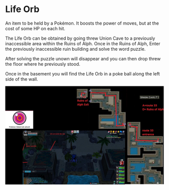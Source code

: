 # Life Orb

An item to be held by a Pokémon. It boosts the power of moves, but at the cost
of some HP on each hit.

The Life Orb can be obtained by going threw Union Cave to a previously
inaccessible area within the Ruins of Alph. Once in the Ruins of Alph, Enter the
previously inaccessible ruin building and solve the word puzzle.

After solving the puzzle unown will disappear and you can then drop threw the
floor where he previously stood.

Once in the basement you will find the Life Orb in a poke ball along the left side of the wall.

![life orb](/img/maps/life-orb.png)

